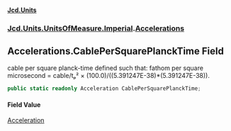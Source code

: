 #### [Jcd.Units](index.md 'index')
### [Jcd.Units.UnitsOfMeasure.Imperial](Jcd.Units.UnitsOfMeasure.Imperial.md 'Jcd.Units.UnitsOfMeasure.Imperial').[Accelerations](Accelerations.md 'Jcd.Units.UnitsOfMeasure.Imperial.Accelerations')

## Accelerations.CablePerSquarePlanckTime Field

cable per square planck-time defined such that: fathom per square microsecond = cable/tₚ² ×
(100.0)/((5.391247E-38)*(5.391247E-38)).

```csharp
public static readonly Acceleration CablePerSquarePlanckTime;
```

#### Field Value
[Acceleration](Acceleration.md 'Jcd.Units.UnitTypes.Acceleration')
